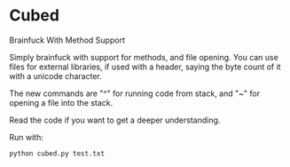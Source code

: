 # Cubed
Brainfuck With Method Support

Simply brainfuck with support for methods, and file opening. You can use files for external libraries, if used with a header, saying the byte count of it with a unicode character.

The new commands are "^" for running code from stack, and "~" for opening a file into the stack.

Read the code if you want to get a deeper understanding.

Run with:
```
python cubed.py test.txt
```
